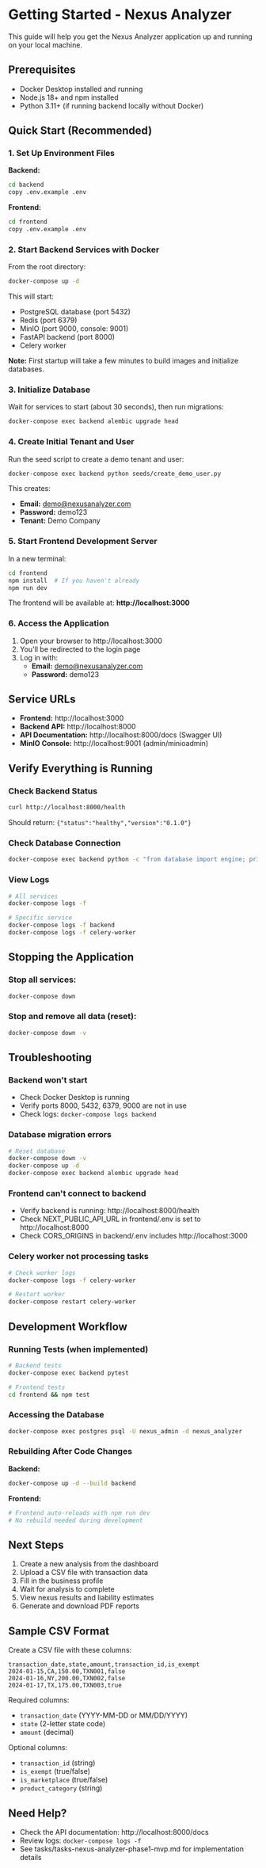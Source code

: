 # Getting Started - Nexus Analyzer

This guide will help you get the Nexus Analyzer application up and running on your local machine.

## Prerequisites

- Docker Desktop installed and running
- Node.js 18+ and npm installed
- Python 3.11+ (if running backend locally without Docker)

## Quick Start (Recommended)

### 1. Set Up Environment Files

**Backend:**
```bash
cd backend
copy .env.example .env
```

**Frontend:**
```bash
cd frontend
copy .env.example .env
```

### 2. Start Backend Services with Docker

From the root directory:

```bash
docker-compose up -d
```

This will start:
- PostgreSQL database (port 5432)
- Redis (port 6379)
- MinIO (port 9000, console: 9001)
- FastAPI backend (port 8000)
- Celery worker

**Note:** First startup will take a few minutes to build images and initialize databases.

### 3. Initialize Database

Wait for services to start (about 30 seconds), then run migrations:

```bash
docker-compose exec backend alembic upgrade head
```

### 4. Create Initial Tenant and User

Run the seed script to create a demo tenant and user:

```bash
docker-compose exec backend python seeds/create_demo_user.py
```

This creates:
- **Email:** demo@nexusanalyzer.com
- **Password:** demo123
- **Tenant:** Demo Company

### 5. Start Frontend Development Server

In a new terminal:

```bash
cd frontend
npm install  # If you haven't already
npm run dev
```

The frontend will be available at: **http://localhost:3000**

### 6. Access the Application

1. Open your browser to http://localhost:3000
2. You'll be redirected to the login page
3. Log in with:
   - **Email:** demo@nexusanalyzer.com
   - **Password:** demo123

## Service URLs

- **Frontend:** http://localhost:3000
- **Backend API:** http://localhost:8000
- **API Documentation:** http://localhost:8000/docs (Swagger UI)
- **MinIO Console:** http://localhost:9001 (admin/minioadmin)

## Verify Everything is Running

### Check Backend Status

```bash
curl http://localhost:8000/health
```

Should return: `{"status":"healthy","version":"0.1.0"}`

### Check Database Connection

```bash
docker-compose exec backend python -c "from database import engine; print('DB Connected!' if engine else 'Failed')"
```

### View Logs

```bash
# All services
docker-compose logs -f

# Specific service
docker-compose logs -f backend
docker-compose logs -f celery-worker
```

## Stopping the Application

### Stop all services:
```bash
docker-compose down
```

### Stop and remove all data (reset):
```bash
docker-compose down -v
```

## Troubleshooting

### Backend won't start
- Check Docker Desktop is running
- Verify ports 8000, 5432, 6379, 9000 are not in use
- Check logs: `docker-compose logs backend`

### Database migration errors
```bash
# Reset database
docker-compose down -v
docker-compose up -d
docker-compose exec backend alembic upgrade head
```

### Frontend can't connect to backend
- Verify backend is running: http://localhost:8000/health
- Check NEXT_PUBLIC_API_URL in frontend/.env is set to http://localhost:8000
- Check CORS_ORIGINS in backend/.env includes http://localhost:3000

### Celery worker not processing tasks
```bash
# Check worker logs
docker-compose logs -f celery-worker

# Restart worker
docker-compose restart celery-worker
```

## Development Workflow

### Running Tests (when implemented)
```bash
# Backend tests
docker-compose exec backend pytest

# Frontend tests
cd frontend && npm test
```

### Accessing the Database
```bash
docker-compose exec postgres psql -U nexus_admin -d nexus_analyzer
```

### Rebuilding After Code Changes

**Backend:**
```bash
docker-compose up -d --build backend
```

**Frontend:**
```bash
# Frontend auto-reloads with npm run dev
# No rebuild needed during development
```

## Next Steps

1. Create a new analysis from the dashboard
2. Upload a CSV file with transaction data
3. Fill in the business profile
4. Wait for analysis to complete
5. View nexus results and liability estimates
6. Generate and download PDF reports

## Sample CSV Format

Create a CSV file with these columns:

```csv
transaction_date,state,amount,transaction_id,is_exempt
2024-01-15,CA,150.00,TXN001,false
2024-01-16,NY,200.00,TXN002,false
2024-01-17,TX,175.00,TXN003,true
```

Required columns:
- `transaction_date` (YYYY-MM-DD or MM/DD/YYYY)
- `state` (2-letter state code)
- `amount` (decimal)

Optional columns:
- `transaction_id` (string)
- `is_exempt` (true/false)
- `is_marketplace` (true/false)
- `product_category` (string)

## Need Help?

- Check the API documentation: http://localhost:8000/docs
- Review logs: `docker-compose logs -f`
- See tasks/tasks-nexus-analyzer-phase1-mvp.md for implementation details
